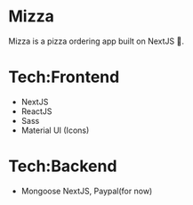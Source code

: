 # Mizza

Mizza is a pizza ordering app built on NextJS 🍕.

# Tech:Frontend
* NextJS
* ReactJS
* Sass
* Material UI (Icons)

# Tech:Backend
* Mongoose NextJS, Paypal(for now)
